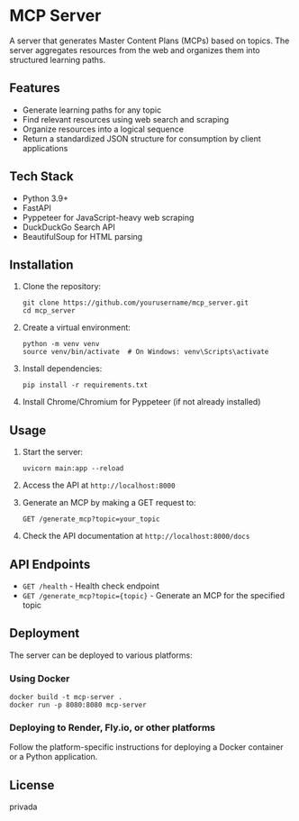# MCP Server

A server that generates Master Content Plans (MCPs) based on topics. The server aggregates resources from the web and organizes them into structured learning paths.

## Features

- Generate learning paths for any topic
- Find relevant resources using web search and scraping
- Organize resources into a logical sequence
- Return a standardized JSON structure for consumption by client applications

## Tech Stack

- Python 3.9+
- FastAPI
- Pyppeteer for JavaScript-heavy web scraping
- DuckDuckGo Search API
- BeautifulSoup for HTML parsing

## Installation

1. Clone the repository:
   ```
   git clone https://github.com/yourusername/mcp_server.git
   cd mcp_server
   ```

2. Create a virtual environment:
   ```
   python -m venv venv
   source venv/bin/activate  # On Windows: venv\Scripts\activate
   ```

3. Install dependencies:
   ```
   pip install -r requirements.txt
   ```

4. Install Chrome/Chromium for Pyppeteer (if not already installed)

## Usage

1. Start the server:
   ```
   uvicorn main:app --reload
   ```

2. Access the API at `http://localhost:8000`

3. Generate an MCP by making a GET request to:
   ```
   GET /generate_mcp?topic=your_topic
   ```

4. Check the API documentation at `http://localhost:8000/docs`

## API Endpoints

- `GET /health` - Health check endpoint
- `GET /generate_mcp?topic={topic}` - Generate an MCP for the specified topic

## Deployment

The server can be deployed to various platforms:

### Using Docker

```
docker build -t mcp-server .
docker run -p 8080:8080 mcp-server
```

### Deploying to Render, Fly.io, or other platforms

Follow the platform-specific instructions for deploying a Docker container or a Python application.

## License

privada

